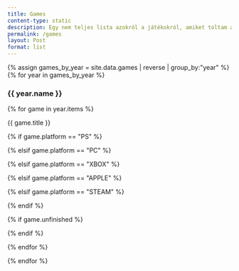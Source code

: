 ```yaml
---
title: Games
content-type: static
description: Egy nem teljes lista azokról a játékokról, amiket toltam az évek során.
permalink: /games
layout: Post
format: list
---
```


{% assign games_by_year = site.data.games | reverse | group_by:"year" %}
{% for year in games_by_year %}
  <h3> {{ year.name }} </h3>

  <div class="grid-container">
{% for game in year.items %}
  <div class="grid-item" style="background-image: url('{{'/assets/img/covers/' | append: game.cover | relative_url }}');" tabindex="0">
    <!-- <img src="{{'/assets/img/covers/' | append: game.cover | relative_url }}" alt="{{game.cover}}"> -->
      <div class="overlay">
          <p class="item-title">{{ game.title }} </p>
          <p class="item-icon">
              {% if game.platform == "PS" %}
                <p title="PlayStation"><i class="fa-brands fa-playstation"></i></p>
              {% elsif game.platform == "PC" %}
                <p title="PC"><i class="fa-solid fa-desktop" alt="PC"></i></p>
              {% elsif game.platform == "XBOX" %}
                <p title="Xbox"><i class="fa-brands fa-xbox"></i></p>
              {% elsif game.platform == "APPLE" %}
                <p title="Apple (iOS, tvOS, stb.)"><i class="fa-brands fa-apple"></i></p>
              {% elsif game.platform == "STEAM" %}
                <p title="Steam Deck"><i class="fa-brands fa-steam"></i></p>
              {% endif %}
          </p>
          <p class="item-icon">
              {% if game.unfinished %}
                <p title="Nem befejezett"><i class="fa-solid fa-spinner"></i></p>
              {% endif %}
          </p>
      </div>
  </div>    
{% endfor %}
  </div>

{% endfor %}